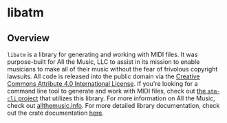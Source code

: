 # libatm

## Overview

`libatm` is a library for generating and working with MIDI files. It was purpose-built for
All the Music, LLC to assist in its mission to enable musicians to make all of their music
without the fear of frivolous copyright lawsuits. All code is released into the public domain
via the [Creative Commons Attribute 4.0 International License](http://creativecommons.org/licenses/by/4.0/).
If you're looking for a command line tool to generate and work with MIDI files, check out
[the `atm-cli` project](https://github.com/allthemusicllc/atm-cli) that utilizes this library. For
more information on All the Music, check out [allthemusic.info](http://allthemusic.info).  For more detailed
library documentation, check out the crate documentation [here](https://github.com/allthemusicllc/libatm/libatm/index.html).
